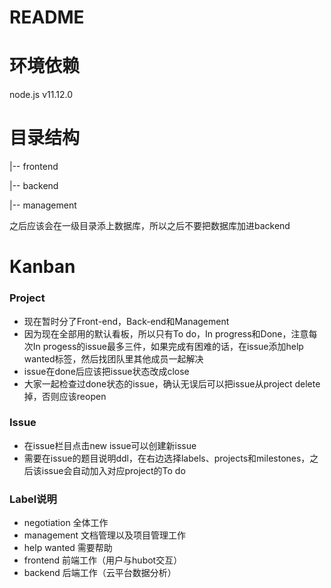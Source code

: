 # README

# 环境依赖
node.js v11.12.0


# 目录结构
|-- frontend

|-- backend

|-- management

之后应该会在一级目录添上数据库，所以之后不要把数据库加进backend


# Kanban
### Project
- 现在暂时分了Front-end，Back-end和Management
- 因为现在全部用的默认看板，所以只有To do，In progress和Done，注意每次In progess的issue最多三件，如果完成有困难的话，在issue添加help wanted标签，然后找团队里其他成员一起解决
- issue在done后应该把issue状态改成close
- 大家一起检查过done状态的issue，确认无误后可以把issue从project delete掉，否则应该reopen

### Issue
- 在issue栏目点击new issue可以创建新issue
- 需要在issue的题目说明ddl，在右边选择labels、projects和milestones，之后该issue会自动加入对应project的To do

### Label说明
- negotiation	全体工作
- management	文档管理以及项目管理工作
- help wanted	需要帮助
- frontend		前端工作（用户与hubot交互）
- backend		后端工作（云平台数据分析）

